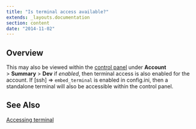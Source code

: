```yaml
---
title: "Is terminal access available?"
extends: _layouts.documentation
section: content
date: "2014-11-02"
---
```


## Overview

This may also be viewed within the [control panel](/docs/control-panel/logging-into-the-control-panel/ "Logging into the control panel") under **Account** > **Summary** > **Dev** if _enabled_, then terminal access is also enabled for the account. If \[ssh\] => `embed_terminal` is enabled in config.ini, then a standalone terminal will also be accessible within the control panel.

## See Also

[Accessing terminal](/docs/terminal/accessing-terminal/ "Accessing terminal")
